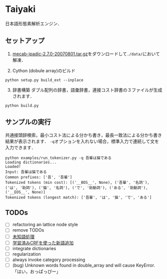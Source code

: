 # Taiyaki
日本語形態素解析エンジン．

## セットアップ

1. [mecab-ipadic-2.7.0-20070801.tar.gz](https://ja.osdn.net/projects/sfnet_mecab/downloads/mecab-ipadic/2.7.0-20070801/mecab-ipadic-2.7.0-20070801.tar.gz/)をダウンロードして`./data/`において解凍．

2. Cython (dobule array)のビルド
```
python setup.py build_ext --inplace
```

3. 辞書構築
ダブル配列の辞書，語彙辞書，連接コスト辞書の３ファイルが生成されます．
```
python build.py
```

## サンプルの実行
共通接頭辞検索，最小コスト法による分かち書き，最長一致法による分かち書き結果が表示されます．
`-q`オプションを入れない場合，標準入力で連続して文を入力できます．

```
python examples/run_tokenizer.py -q 吾輩は猫である
Loading dictionaries...
Loaded!
Input: 吾輩は猫である
Common prefixes: ['吾', '吾輩']
Tokenized tokens (min cost): [('__BOS__', None), ('吾輩', '名詞'), ('は', '助詞'), ('猫', '名詞'), ('で', '助動詞'), ('ある', '助動詞'), ('__EOS__', None)]
Tokenized tokens (longest match): ['吾輩', 'は', '猫', 'で', 'ある']
```


## TODOs
- [ ] refactoring an lattice node style
- [ ] remove TODOs
- [ ] [未知語処理](https://github.com/taku910/mecab/blob/32041d9504d11683ef80a6556173ff43f79d1268/mecab-ipadic/unk.def)
- [ ] [学習済みCRFを使った新語追加](https://taku910.github.io/mecab/dic.html)
- [ ] integrate dictionaries
- [ ] regularization
- [ ] always invoke category processing
- [ ] (bug) Unknown words found in double_array and will cause KeyError. 「はい，おっぱっぴー」
